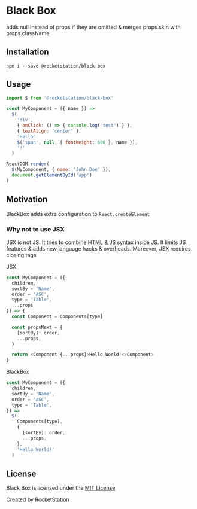 # Black Box

adds null instead of props if they are omitted & merges props.skin with props.className

## Installation

```
npm i --save @rocketstation/black-box
```

## Usage

```javascript
import $ from '@rocketstation/black-box'

const MyComponent = ({ name }) =>
  $(
    'div',
    { onClick: () => { console.log('test') } },
    { textAlign: 'center' },
    'Hello'
    $('span', null, { fontWeight: 600 }, name }),
    '!'
  )

ReactDOM.render(
  $(MyComponent, { name: 'John Doe' }),
  document.getElementById('app')
)
```

## Motivation

BlackBox adds extra configuration to `React.createElement`

### Why not to use JSX

JSX is not JS. It tries to combine HTML & JS syntax inside JS. It limits JS features & adds new language hacks & overheads. Moreover, JSX requires closing tags

JSX

```javascript
const MyComponent = ({
  children,
  sortBy = 'Name',
  order = 'ASC',
  type = 'Table',
  ...props
}) => {
  const Component = Components[type]

  const propsNext = {
    [sortBy]: order,
    ...props,
  }

  return <Component {...props}>Hello World!</Component>
}
```

BlackBox

```javascript
const MyComponent = ({
  children,
  sortBy = 'Name',
  order = 'ASC',
  type = 'Table',
}) =>
  $(
    Components[type],
    {
      [sortBy]: order,
      ...props,
    },
    'Hello World!'
  )
```

## License

Black Box is licensed under the [MIT License](http://opensource.org/licenses/MIT)

Created by [RocketStation](http://rstation.io)
